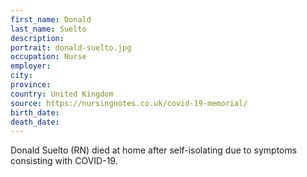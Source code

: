 ```yaml
---
first_name: Donald
last_name: Suelto
description: 
portrait: donald-suelto.jpg
occupation: Nurse
employer: 
city: 
province: 
country: United Kingdom
source: https://nursingnotes.co.uk/covid-19-memorial/
birth_date: 
death_date: 
---
```


Donald Suelto (RN) died at home after self-isolating due to symptoms consisting with COVID-19.